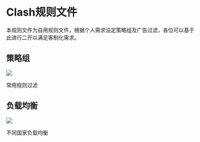 # Clash规则文件

本规则文件为自用规则文件，根据个人需求设定策略组及广告过滤，各位可以基于此进行二开以满足客制化需求。

## 策略组

![](https://cdn.jsdelivr.net/gh/youtonghy/Clash@main/img/Snipaste_2022-07-14_16-51-47.png)

常用规则过滤

## 负载均衡

![](https://cdn.jsdelivr.net/gh/youtonghy/Clash@main/img/Snipaste_2022-07-14_16-54-55.png)

不同国家负载均衡
